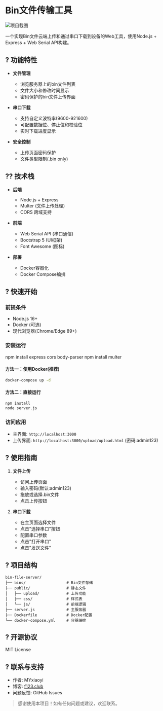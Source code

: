 # Bin文件传输工具

![项目截图](screenshot.png) <!-- 如果有截图可以放这里 -->

一个实现Bin文件云端上传和通过串口下载到设备的Web工具，使用Node.js + Express + Web Serial API构建。

## ? 功能特性

- **文件管理**
  - 浏览服务器上的bin文件列表
  - 文件大小和修改时间显示
  - 密码保护的bin文件上传界面

- **串口下载**
  - 支持自定义波特率(9600-921600)
  - 可配置数据位、停止位和校验位
  - 实时下载进度显示

- **安全控制**
  - 上传页面密码保护
  - 文件类型限制(.bin only)

## ?? 技术栈

- **后端**
  - Node.js + Express
  - Multer (文件上传处理)
  - CORS 跨域支持

- **前端**
  - Web Serial API (串口通信)
  - Bootstrap 5 (UI框架)
  - Font Awesome (图标)

- **部署**
  - Docker容器化
  - Docker Compose编排

## ? 快速开始

### 前提条件
- Node.js 16+
- Docker (可选)
- 现代浏览器(Chrome/Edge 89+)

### 安装运行

npm install express cors body-parser
npm install multer

#### 方法一：使用Docker(推荐)
```bash
docker-compose up -d
```

#### 方法二：直接运行
```bash
npm install
node server.js
```

### 访问应用
- 主界面: `http://localhost:3000`
- 上传界面: `http://localhost:3000/upload/upload.html` (密码:admin123)

## ? 使用指南

1. **文件上传**
   - 访问上传页面
   - 输入密码(默认:admin123)
   - 拖放或选择.bin文件
   - 点击上传按钮

2. **串口下载**
   - 在主页面选择文件
   - 点击"选择串口"按钮
   - 配置串口参数
   - 点击"打开串口"
   - 点击"发送文件"

## ? 项目结构

```
bin-file-server/
├── bins/                  # Bin文件存储
├── public/                # 静态文件
│   ├── upload/            # 上传功能
│   ├── css/               # 样式表
│   └── js/                # 前端逻辑
├── server.js              # 主服务器
├── Dockerfile             # Docker配置
└── docker-compose.yml     # 容器编排
```

## ? 开源协议

MIT License

## ? 联系与支持

- 作者: MYxiaoyi
- 博客: [f123.club](https://f123.club)
- 问题反馈: GitHub Issues

> 感谢使用本项目！如有任何问题或建议，欢迎联系。